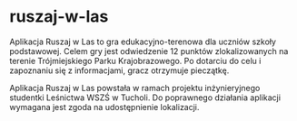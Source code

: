 # ruszaj-w-las
Aplikacja Ruszaj w Las to gra edukacyjno-terenowa dla uczniów szkoły podstawowej.  Celem gry jest odwiedzenie 12 punktów zlokalizowanych na terenie Trójmiejskiego Parku Krajobrazowego. Po dotarciu do celu i zapoznaniu się z informacjami, gracz otrzymuje pieczątkę. 

Aplikacja Ruszaj w Las powstała w ramach projektu inżynieryjnego studentki Leśnictwa WSZŚ w Tucholi. 
Do poprawnego działania aplikacji wymagana jest zgoda na udostępnienie lokalizacji.
